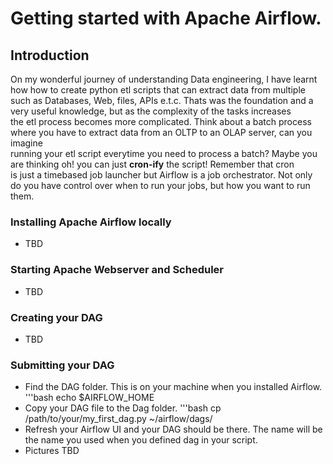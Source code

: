 # Getting started  with Apache Airflow.

## Introduction
On my wonderful journey of understanding Data engineering, I have learnt how how to create python etl scripts that can extract data from multiple\
such as Databases, Web, files, APIs e.t.c. Thats was the foundation and a very useful knowledge, but as the complexity of the tasks increases \
the etl process becomes more complicated. Think about a batch process where you have to extract data from an OLTP to an OLAP server, can you imagine\
running your etl script everytime you need to process a batch? Maybe you are thinking oh! you can just **cron-ify** the script! Remember that cron\
is just a timebased job launcher but Airflow is a job orchestrator. Not only do you have control over when to run your jobs, but how you want to run them.

### Installing Apache Airflow locally
- TBD

### Starting Apache Webserver and Scheduler
- TBD

### Creating your DAG
- TBD

### Submitting your DAG
- Find the DAG folder. This is on your machine when you installed Airflow.
  '''bash
  echo $AIRFLOW_HOME
- Copy your DAG file to the Dag folder.
  '''bash
  cp /path/to/your/my_first_dag.py ~/airflow/dags/
- Refresh your Airflow UI and your DAG should be there. The name will be the name you used when you defined dag in your script.
- Pictures TBD
